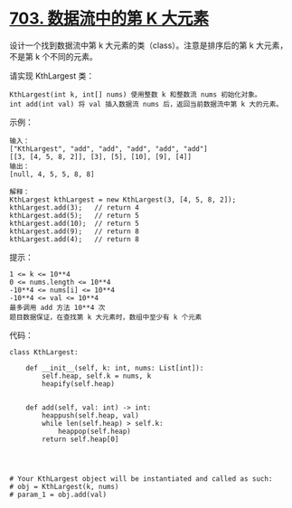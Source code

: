 # [703. 数据流中的第 K 大元素](https://leetcode.cn/problems/kth-largest-element-in-a-stream/)

设计一个找到数据流中第 k 大元素的类（class）。注意是排序后的第 k 大元素，不是第 k 个不同的元素。

请实现 KthLargest 类：
```
KthLargest(int k, int[] nums) 使用整数 k 和整数流 nums 初始化对象。
int add(int val) 将 val 插入数据流 nums 后，返回当前数据流中第 k 大的元素。
```

示例：
```
输入：
["KthLargest", "add", "add", "add", "add", "add"]
[[3, [4, 5, 8, 2]], [3], [5], [10], [9], [4]]
输出：
[null, 4, 5, 5, 8, 8]

解释：
KthLargest kthLargest = new KthLargest(3, [4, 5, 8, 2]);
kthLargest.add(3);   // return 4
kthLargest.add(5);   // return 5
kthLargest.add(10);  // return 5
kthLargest.add(9);   // return 8
kthLargest.add(4);   // return 8
```

提示：
```
1 <= k <= 10**4
0 <= nums.length <= 10**4
-10**4 <= nums[i] <= 10**4
-10**4 <= val <= 10**4
最多调用 add 方法 10**4 次
题目数据保证，在查找第 k 大元素时，数组中至少有 k 个元素
```

代码：
```python3
class KthLargest:

    def __init__(self, k: int, nums: List[int]):
        self.heap, self.k = nums, k
        heapify(self.heap)


    def add(self, val: int) -> int:
        heappush(self.heap, val)
        while len(self.heap) > self.k:
            heappop(self.heap)
        return self.heap[0]




# Your KthLargest object will be instantiated and called as such:
# obj = KthLargest(k, nums)
# param_1 = obj.add(val)
```